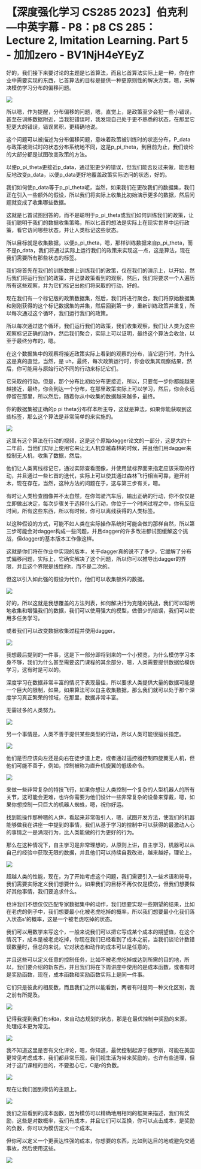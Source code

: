 # 【深度强化学习 CS285 2023】伯克利—中英字幕 - P8：p8 CS 285： Lecture 2, Imitation Learning. Part 5 - 加加zero - BV1NjH4eYEyZ

好的，我们接下来要讨论的主题是匕首算法，而且匕首算法实际上是一种，你在作业中需要实现的东西，匕首算法的目标是提供一种更原则性的解决方案，嗯，来解决模仿学习分布的偏移问题。



![](img/7a146c01045b782cc74ceccdddb87bb5_1.png)

所以嗯，作为提醒，分布偏移的问题，嗯，直觉上，是政策至少会犯一些小错误，甚至在训练数据附近，当我犯错误时，我发现自己处于更不熟悉的状态，在那里它犯更大的错误，错误累积，更精确地说。

这个问题可以被描述为分布偏移问题，意味着政策被训练时的状态分布，P_data与政策被测试时的状态分布系统地不同，这是p_pi_theta，到目前为止，我们谈论的大部分都是试图改变政策的方法。

以便p_pi_theta更接近p_data，通过犯更少的错误，但我们能否反过来做，能否相反地改变p_data，以便p_data更好地覆盖政策实际访问的状态，好的。

我们如何使p_data等于p_pi_theta呢，当然，如果我们在更改我们的数据集，我们正在引入一些额外的假设，所以我们将实际上收集比初始演示更多的数据，然后问题就变成了收集哪些数据。

这就是匕首试图回答的，而不是聪明于p_pi_theta或我们如何训练我们的政策，让我们聪明于我们的数据收集策略，所以匕首的想法是实际上在现实世界中运行政策，看它访问哪些状态，并让人类标记这些状态。

所以目标就是收集数据，以便p_pi_theta，嗯，那样训练数据来自p_pi_theta，而不是p_data，我们将通过实际上运行我们的政策来实现这一点，这是算法，现在我们需要所有那些状态的标签。

我们将首先在我们的训练数据上训练我们的政策，仅在我们的演示上，以开始，然后我们将运行我们的政策，并记录政策看到的观察，然后，我们将要求一个人遍历所有这些观察，并为它们标记出他们将采取的行动，好的。

现在我们有一个标记版的政策数据集，然后，我们将进行聚合，我们将原始数据集和刚刚获得的这个标记数据集的并集，然后回到第一步，重新训练政策并重复，所以每次通过这个循环，我们运行我们的政策。

所以每次通过这个循环，我们运行我们的政策，我们收集观察，我们让人类为这些观察标记正确的动作，然后我们聚合，实际上可以证明，最终这个算法会收敛，以至于最终分布的，嗯。

在这个数据集中的观察将接近政策实际上看到的观察的分布，当它运行时，为什么这是真的直觉，当然，是 uh，最终，每次政策运行时，你会收集其观察结果，然后，你可能用与原始行动不同的行动来标记它们。

它采取的行动，但是，那个分布比初始分布更接近，所以，只要每一步你都能越来越接近，最终，你会到达一个分布，在那里政策实际上可以学习，然后，你会永远停留在那里，所以然后，随着你从中收集的数据越来越多，最终。

你的数据集被正确的p pi theta分布样本所主导，这就是算法，如果你能获取到这些标签，那么这个算法是非常简单的来实施的。



![](img/7a146c01045b782cc74ceccdddb87bb5_3.png)

这里有这个算法在行动的视频，这是这个原始dagger论文的一部分，这是大约十二年前，当他们实际上使用它来让无人机穿越森林的时候，并且他们用dagger来控制无人机，收集了数据，然后。

他们让人类离线标记它，通过实际查看图像，并使用鼠标界面来指定应该采取的行动，并且通过一些匕首的迭代，实际上可以使其通过森林飞行相当可靠，避开树木，现在存在，当然，这种方法的问题在于，这与第三步有关，嗯。

有时让人类检查图像并不太自然，在你驾驶汽车后，输出正确的行动，你不仅仅是立即做出决定，每次步骤关于选择什么行动，你位于一个时间过程之中，你有反应时间，所有这些东西，所以有时候，你可以离线获得的人类标签。

以这种假设的方式，可能不如人类在实际操作系统时可能会做的那样自然，所以第三步可能会对dagger构成一些问题，并且dagger的许多改进都试图缓解这个挑战，但dagger的基本版本工作像这样。

这就是你们将在作业中实现的版本，关于dagger真的说不了多少，它缓解了分布式偏移问题，实际上，它确实解决了这个问题，所以你可以推导出dagger的界限，并且这个界限是线性的t，而不是二次的。

但这以引入如此强的假设为代价，他们可以收集额外的数据。

![](img/7a146c01045b782cc74ceccdddb87bb5_5.png)

好的，所以这就是我想覆盖的方法列表，如何解决行为克隆的挑战，我们可以聪明地收集和增强我们的数据，我们可以使用强大的模型，做很少的错误，我们可以使用多任务学习。

或者我们可以改变数据收集过程并使用dagger。

![](img/7a146c01045b782cc74ceccdddb87bb5_7.png)

我想最后提到的一件事，这是下一部分即将到来的一个小预览，为什么模仿学习本身不够，我们为什么甚至需要这门课程的其余部分，嗯，人类需要提供数据给模仿学习，这有时是可以的。

深度学习在数据非常丰富的情况下表现最佳，所以要求人类提供大量的数据可能是一个巨大的限制，如果，如果算法可以自主收集数据，那么我们就可以处于那个深度学习真正繁荣的领域，在那里，数据非常丰富。

无需过多的人类努力。

![](img/7a146c01045b782cc74ceccdddb87bb5_9.png)

另一个事情是，人类不善于提供某些类型的行动，所以人类可能很擅长指定。

![](img/7a146c01045b782cc74ceccdddb87bb5_11.png)

他们是否应该向左还是向右在徒步道上走，或者通过遥控器控制四旋翼无人机，但他们可能不善于，例如，控制被称为直升机旋翼的低级命令。



![](img/7a146c01045b782cc74ceccdddb87bb5_13.png)

来做一些非常复杂的特技飞行，如果你想让人类控制一个复杂的人型机器人的所有关节，这可能会更难，也许你需要为他们设计一些非常复杂的设备来穿戴，嗯，如果你想控制一只巨大的机器人蜘蛛，嗯，祝你好运。

找到能操作那种嗯的人体，看起来非常吸引人，嗯，试图开发方法，使我们的机器能够做我在讲座一中提到的事情，我们从基于学习的控制中可以获得的最激动人心的事情之一是涌现行为，比人类能做的行为更好的行为。

那么在这种情况下，自主学习是非常理想的，从原则上讲，自主学习，机器可以从自己的经验中获取无限的数据，并且他们可以持续自我改进，越来越好，理论上。



![](img/7a146c01045b782cc74ceccdddb87bb5_15.png)

超越人类的性能，现在，为了开始考虑这个问题，我们需要引入一些术语和符号，我们需要实际定义我们想要什么，如果我们的目标不再仅仅是模仿，但我们想要做好其他事情，我们要追求什么。

也许我们不想仅仅匹配专家数据集中的动作，我们想要实现一些期望的结果，比如在老虎的例子中，我们想要最小化被老虎吃掉的概率，所以我们想要最小化我们落入状态s'的概率，这是一个被老虎吃掉的状态。

我们可以用数学来写这个，一般来说我们可以把它写成某个成本的期望值，在这个情况下，成本是被老虎吃掉，你现在我们已经看到了成本之前，当我们谈论计数错误数量时，但总的来说，它对状态和动作的成本可以是任意的。

并且这些可以定义任意的控制任务，比如不被老虎吃掉或达到所需的目的地，所以，我们要介绍的新东西，并且我们将在下周讲座中使用的是成本函数，或者有时是奖励函数，现在，成本函数和奖励函数实际上是同一件事。

它们只是彼此的相反数，而且我们之所以能看到，两者有时是同一种文化区别，我之前有所提及。

![](img/7a146c01045b782cc74ceccdddb87bb5_17.png)

记得我提到我们有s和a，来自动态规划的状态，那是在最优控制中奖励的来源，处理成本更为常见。

![](img/7a146c01045b782cc74ceccdddb87bb5_19.png)

我不知道这里是否有文化评论，嗯，你知道，最优控制起源于俄罗斯，可能在美国更常见考虑成本，我们都非常乐观，我们视生活为带来奖励的，也许有些道理，但对于这门课程的目的，不要担心它，C是r的负数。



![](img/7a146c01045b782cc74ceccdddb87bb5_21.png)

现在让我们回到模仿的主题上。

![](img/7a146c01045b782cc74ceccdddb87bb5_23.png)

我们之前看到的成本函数，因为模仿可以精确地用相同的框架来描述，我们有奖励，这些是对数概率，我们有成本，并且它们可以互换，你可以点击成本，是奖励的负数，你可以为模仿定义一个成本。

但你可以定义一个更表达性强的成本，你想要的东西，比如到达目的地或避免交通事故，然后使用这些。

![](img/7a146c01045b782cc74ceccdddb87bb5_25.png)